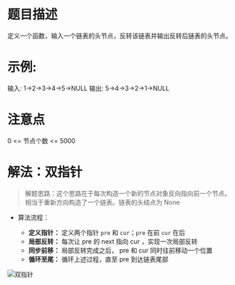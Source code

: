 # 题目描述

定义一个函数，输入一个链表的头节点，反转该链表并输出反转后链表的头节点。

# 示例:

输入: 1->2->3->4->5->NULL
输出: 5->4->3->2->1->NULL

# 注意点

0 <= 节点个数 <= 5000

# 解法：双指针

> 解题思路：这个思路在于每次构造一个新的节点对象反向指向前一个节点。相当于重新方向构造了一个链表。链表的头结点为 None

- 算法流程：

    - **定义指针：** 定义两个指针 `pre` 和 `cur`；`pre` 在前 `cur` 在后
    - **局部反转：** 每次让 pre 的 next 指向 cur ，实现一次局部反转
    - **同步前移：** 局部反转完成之后， pre 和 cur 同时往前移动一个位置
    - **循环至尾：** 循环上述过程，直至 pre 到达链表尾部

![双指针](https://pic.leetcode-cn.com/9ce26a709147ad9ce6152d604efc1cc19a33dc5d467ed2aae5bc68463fdd2888.gif)